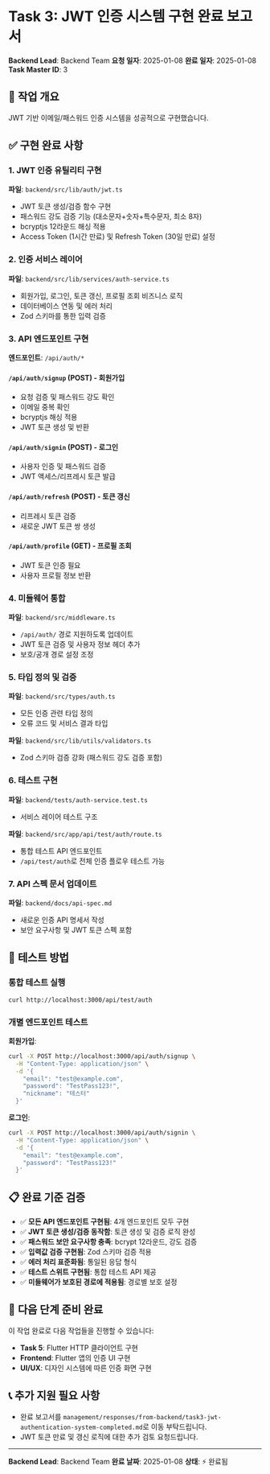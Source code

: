 # Task 3: JWT 인증 시스템 구현 완료 보고서

**Backend Lead**: Backend Team
**요청 일자**: 2025-01-08
**완료 일자**: 2025-01-08
**Task Master ID**: 3

## 🎯 작업 개요
JWT 기반 이메일/패스워드 인증 시스템을 성공적으로 구현했습니다.

## ✅ 구현 완료 사항

### 1. JWT 인증 유틸리티 구현
**파일**: `backend/src/lib/auth/jwt.ts`
- JWT 토큰 생성/검증 함수 구현
- 패스워드 강도 검증 기능 (대소문자+숫자+특수문자, 최소 8자)
- bcryptjs 12라운드 해싱 적용
- Access Token (1시간 만료) 및 Refresh Token (30일 만료) 설정

### 2. 인증 서비스 레이어
**파일**: `backend/src/lib/services/auth-service.ts`
- 회원가입, 로그인, 토큰 갱신, 프로필 조회 비즈니스 로직
- 데이터베이스 연동 및 에러 처리
- Zod 스키마를 통한 입력 검증

### 3. API 엔드포인트 구현
**엔드포인트**: `/api/auth/*`

#### `/api/auth/signup` (POST) - 회원가입
- 요청 검증 및 패스워드 강도 확인
- 이메일 중복 확인
- bcryptjs 해싱 적용
- JWT 토큰 생성 및 반환

#### `/api/auth/signin` (POST) - 로그인
- 사용자 인증 및 패스워드 검증
- JWT 액세스/리프레시 토큰 발급

#### `/api/auth/refresh` (POST) - 토큰 갱신
- 리프레시 토큰 검증
- 새로운 JWT 토큰 쌍 생성

#### `/api/auth/profile` (GET) - 프로필 조회
- JWT 토큰 인증 필요
- 사용자 프로필 정보 반환

### 4. 미들웨어 통합
**파일**: `backend/src/middleware.ts`
- `/api/auth/` 경로 지원하도록 업데이트
- JWT 토큰 검증 및 사용자 정보 헤더 추가
- 보호/공개 경로 설정 조정

### 5. 타입 정의 및 검증
**파일**: `backend/src/types/auth.ts`
- 모든 인증 관련 타입 정의
- 오류 코드 및 서비스 결과 타입

**파일**: `backend/src/lib/utils/validators.ts`
- Zod 스키마 검증 강화 (패스워드 강도 검증 포함)

### 6. 테스트 구현
**파일**: `backend/tests/auth-service.test.ts`
- 서비스 레이어 테스트 구조

**파일**: `backend/src/app/api/test/auth/route.ts`
- 통합 테스트 API 엔드포인트
- `/api/test/auth`로 전체 인증 플로우 테스트 가능

### 7. API 스펙 문서 업데이트
**파일**: `backend/docs/api-spec.md`
- 새로운 인증 API 명세서 작성
- 보안 요구사항 및 JWT 토큰 스펙 포함

## 🚀 테스트 방법

### 통합 테스트 실행
```bash
curl http://localhost:3000/api/test/auth
```

### 개별 엔드포인트 테스트

**회원가입**:
```bash
curl -X POST http://localhost:3000/api/auth/signup \
  -H "Content-Type: application/json" \
  -d '{
    "email": "test@example.com",
    "password": "TestPass123!",
    "nickname": "테스터"
  }'
```

**로그인**:
```bash
curl -X POST http://localhost:3000/api/auth/signin \
  -H "Content-Type: application/json" \
  -d '{
    "email": "test@example.com",
    "password": "TestPass123!"
  }'
```

## 📋 완료 기준 검증

- ✅ **모든 API 엔드포인트 구현됨**: 4개 엔드포인트 모두 구현
- ✅ **JWT 토큰 생성/검증 동작함**: 토큰 생성 및 검증 로직 완성
- ✅ **패스워드 보안 요구사항 충족**: bcrypt 12라운드, 강도 검증
- ✅ **입력값 검증 구현됨**: Zod 스키마 검증 적용
- ✅ **에러 처리 표준화됨**: 통일된 응답 형식
- ✅ **테스트 스위트 구현됨**: 통합 테스트 API 제공
- ✅ **미들웨어가 보호된 경로에 적용됨**: 경로별 보호 설정

## 🔗 다음 단계 준비 완료

이 작업 완료로 다음 작업들을 진행할 수 있습니다:
- **Task 5**: Flutter HTTP 클라이언트 구현
- **Frontend**: Flutter 앱의 인증 UI 구현
- **UI/UX**: 디자인 시스템에 따른 인증 화면 구현

## 📞 추가 지원 필요 사항

- 완료 보고서를 `management/responses/from-backend/task3-jwt-authentication-system-completed.md`로 이동 부탁드립니다.
- JWT 토큰 만료 및 갱신 로직에 대한 추가 검토 요청드립니다.

---

**Backend Lead**: Backend Team
**완료 날짜**: 2025-01-08
**상태**: ⚡ 완료됨